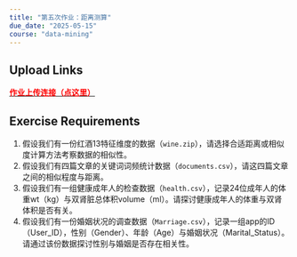 ```yaml
---
title: "第五次作业：距离测算"
due_date: "2025-05-15"
course: "data-mining"
---
```


## Upload Links

[<span style="color:red; font-weight:bold">作业上传连接（点这里）</span>](https://pan.hunnu.edu.cn/u/d/00f65c0252f4445e8cdc/)

## Exercise Requirements
1. 假设我们有一份红酒13特征维度的数据（`wine.zip`），请选择合适距离或相似度计算方法考察数据的相似性。
2. 假设我们有四篇文章的关键词词频统计数据（`documents.csv`），请这四篇文章之间的相似程度与距离。
3. 假设我们有一组健康成年人的检查数据（`health.csv`），记录24位成年人的体重wt（kg）与双肾脏总体积volume（ml）。请探讨健康成年人的体重与双肾体积是否有关。
4. 假设我们有一份婚姻状况的调查数据（`Marriage.csv`），记录一组app的ID（User_ID），性别（Gender）、年龄（Age）与婚姻状况（Marital_Status）。请通过该份数据探讨性别与婚姻是否存在相关性。
